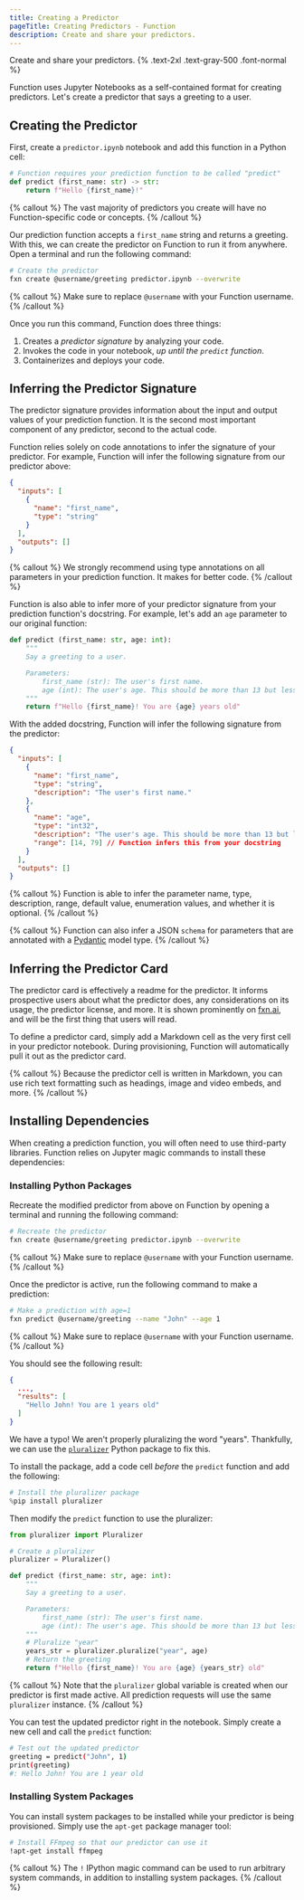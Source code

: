 ```yaml
---
title: Creating a Predictor
pageTitle: Creating Predictors - Function
description: Create and share your predictors.
---
```


Create and share your predictors. {% .text-2xl .text-gray-500 .font-normal %}

Function uses Jupyter Notebooks as a self-contained format for creating predictors. Let's create a predictor that says a greeting to a user.

## Creating the Predictor
First, create a `predictor.ipynb` notebook and add this function in a Python cell:
```python
# Function requires your prediction function to be called "predict"
def predict (first_name: str) -> str:
    return f"Hello {first_name}!"
```

{% callout %} The vast majority of predictors you create will have no Function-specific code or concepts. {% /callout %}

Our prediction function accepts a `first_name` string and returns a greeting. With this, we can create the predictor on Function to run it from anywhere. Open a terminal and run the following command:
```bash
# Create the predictor
fxn create @username/greeting predictor.ipynb --overwrite
```

{% callout %} Make sure to replace `@username` with your Function username. {% /callout %}

Once you run this command, Function does three things:

1. Creates a *predictor signature* by analyzing your code.
2. Invokes the code in your notebook, *up until the `predict` function*.
3. Containerizes and deploys your code.

## Inferring the Predictor Signature
The predictor signature provides information about the input and output values of your prediction function. It is the second most important component of any predictor, second to the actual code.

Function relies solely on code annotations to infer the signature of your predictor. For example, Function will infer the following signature from our predictor above:
```json
{
  "inputs": [
    {
      "name": "first_name",
      "type": "string"
    }
  ],
  "outputs": []
}
```

{% callout %} We strongly recommend using type annotations on all parameters in your prediction function. It makes for better code. {% /callout %}

Function is also able to infer more of your predictor signature from your prediction function's docstring. For example, let's add an `age` parameter to our original function:
```python {% highlight=[1,7,9] %}
def predict (first_name: str, age: int):
    """
    Say a greeting to a user.

    Parameters:
        first_name (str): The user's first name.
        age (int): The user's age. This should be more than 13 but less than 80.
    """
    return f"Hello {first_name}! You are {age} years old"
```

With the added docstring, Function will infer the following signature from the predictor:
```json {% highlight=["9..12"] %}
{
  "inputs": [
    {
      "name": "first_name",
      "type": "string",
      "description": "The user's first name."
    },
    {
      "name": "age",
      "type": "int32",
      "description": "The user's age. This should be more than 13 but less than 80.",
      "range": [14, 79] // Function infers this from your docstring
    }
  ],
  "outputs": []
}
```

{% callout %} Function is able to infer the parameter name, type, description, range, default value, enumeration values, and whether it is optional. {% /callout %}

{% callout %} Function can also infer a JSON `schema` for parameters that are annotated with a [Pydantic](https://docs.pydantic.dev/latest/) model type. {% /callout %}

## Inferring the Predictor Card
The predictor card is effectively a readme for the predictor. It informs prospective users about what the predictor does, any considerations on its usage, the predictor license, and more. It is shown prominently on [fxn.ai](https://fxn.ai/explore), and will be the first thing that users will read.

To define a predictor card, simply add a Markdown cell as the very first cell in your predictor notebook. During provisioning, Function will automatically pull it out as the predictor card.

{% callout %} Because the predictor cell is written in Markdown, you can use rich text formatting such as headings, image and video embeds, and more. {% /callout %}

## Installing Dependencies
When creating a prediction function, you will often need to use third-party libraries. Function relies on Jupyter magic commands to install these dependencies:

### Installing Python Packages
Recreate the modified predictor from above on Function by opening a terminal and running the following command:
```bash
# Recreate the predictor
fxn create @username/greeting predictor.ipynb --overwrite
```

{% callout %} Make sure to replace `@username` with your Function username. {% /callout %}

Once the predictor is active, run the following command to make a prediction:
```bash
# Make a prediction with age=1
fxn predict @username/greeting --name "John" --age 1
```

{% callout %} Make sure to replace `@username` with your Function username. {% /callout %}

You should see the following result:
```json {% highlight=[4] %}
{
  ...,
  "results": [
    "Hello John! You are 1 years old"
  ]
}
```

We have a typo! We aren't properly pluralizing the word "years". Thankfully, we can use the [`pluralizer`](https://pypi.org/project/pluralizer/) Python package to fix this.

To install the package, add a code cell *before* the `predict` function and add the following:
```python
# Install the pluralizer package
%pip install pluralizer
```

Then modify the `predict` function to use the pluralizer:
```python {% highlight=[1,"3..4","14..15",17] %}
from pluralizer import Pluralizer

# Create a pluralizer
pluralizer = Pluralizer()

def predict (first_name: str, age: int):
    """
    Say a greeting to a user.

    Parameters:
        first_name (str): The user's first name.
        age (int): The user's age. This should be more than 13 but less than 80.
    """
    # Pluralize "year"
    years_str = pluralizer.pluralize("year", age)
    # Return the greeting
    return f"Hello {first_name}! You are {age} {years_str} old"
```

{% callout %} Note that the `pluralizer` global variable is created when our predictor is first made active. All prediction requests will use the same `pluralizer` instance. {% /callout %}

You can test the updated predictor right in the notebook. Simply create a new cell and call the `predict` function:
```bash
# Test out the updated predictor
greeting = predict("John", 1)
print(greeting)
#: Hello John! You are 1 year old
```

### Installing System Packages
You can install system packages to be installed while your predictor is being provisioned. Simply use the `apt-get` package manager tool:
```bash
# Install FFmpeg so that our predictor can use it
!apt-get install ffmpeg
```

{% callout %} The `!` IPython magic command can be used to run arbitrary system commands, in addition to installing system packages. {% /callout %}